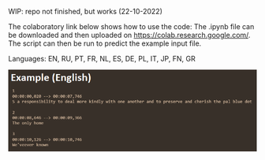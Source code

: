 WIP: repo not finished, but works (22-10-2022)

The colaboratory link below shows how to use the code:
The .ipynb file can be downloaded and then uploaded on https://colab.research.google.com/. The script can then be run to predict the example input file.

Languages:
EN, RU, PT, FR, NL, ES, DE, PL, IT, JP, FN, GR



![Example](TranscriptionFirstExample.png)
